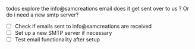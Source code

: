 todos
explore the info@samcreations email does it get sent over to us ? Or do i need a new smtp server?

- [ ] Check if emails sent to info@samcreations are received
- [ ] Set up a new SMTP server if necessary
- [ ] Test email functionality after setup
